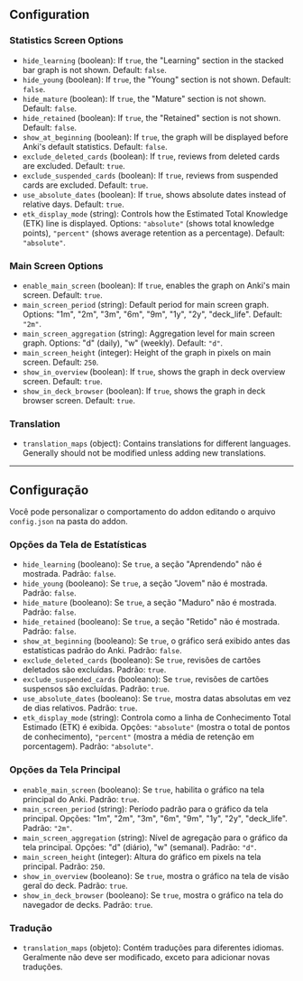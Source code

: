 ## Configuration

### Statistics Screen Options
- `hide_learning` (boolean): If `true`, the "Learning" section in the stacked bar graph is not shown. Default: `false`.
- `hide_young` (boolean): If `true`, the "Young" section is not shown. Default: `false`.
- `hide_mature` (boolean): If `true`, the "Mature" section is not shown. Default: `false`.
- `hide_retained` (boolean): If `true`, the "Retained" section is not shown. Default: `false`.
- `show_at_beginning` (boolean): If `true`, the graph will be displayed before Anki's default statistics. Default: `false`.
- `exclude_deleted_cards` (boolean): If `true`, reviews from deleted cards are excluded. Default: `true`.
- `exclude_suspended_cards` (boolean): If `true`, reviews from suspended cards are excluded. Default: `true`.
- `use_absolute_dates` (boolean): If `true`, shows absolute dates instead of relative days. Default: `true`.
- `etk_display_mode` (string): Controls how the Estimated Total Knowledge (ETK) line is displayed. Options: `"absolute"` (shows total knowledge points), `"percent"` (shows average retention as a percentage). Default: `"absolute"`.

### Main Screen Options
- `enable_main_screen` (boolean): If `true`, enables the graph on Anki's main screen. Default: `true`.
- `main_screen_period` (string): Default period for main screen graph. Options: "1m", "2m", "3m", "6m", "9m", "1y", "2y", "deck_life". Default: `"2m"`.
- `main_screen_aggregation` (string): Aggregation level for main screen graph. Options: "d" (daily), "w" (weekly). Default: `"d"`.
- `main_screen_height` (integer): Height of the graph in pixels on main screen. Default: `250`.
- `show_in_overview` (boolean): If `true`, shows the graph in deck overview screen. Default: `true`.
- `show_in_deck_browser` (boolean): If `true`, shows the graph in deck browser screen. Default: `true`.

### Translation
- `translation_maps` (object): Contains translations for different languages. Generally should not be modified unless adding new translations.

---

## Configuração

Você pode personalizar o comportamento do addon editando o arquivo `config.json` na pasta do addon.

### Opções da Tela de Estatísticas
- `hide_learning` (booleano): Se `true`, a seção "Aprendendo" não é mostrada. Padrão: `false`.
- `hide_young` (booleano): Se `true`, a seção "Jovem" não é mostrada. Padrão: `false`.
- `hide_mature` (booleano): Se `true`, a seção "Maduro" não é mostrada. Padrão: `false`.
- `hide_retained` (booleano): Se `true`, a seção "Retido" não é mostrada. Padrão: `false`.
- `show_at_beginning` (booleano): Se `true`, o gráfico será exibido antes das estatísticas padrão do Anki. Padrão: `false`.
- `exclude_deleted_cards` (booleano): Se `true`, revisões de cartões deletados são excluídas. Padrão: `true`.
- `exclude_suspended_cards` (booleano): Se `true`, revisões de cartões suspensos são excluídas. Padrão: `true`.
- `use_absolute_dates` (booleano): Se `true`, mostra datas absolutas em vez de dias relativos. Padrão: `true`.
- `etk_display_mode` (string): Controla como a linha de Conhecimento Total Estimado (ETK) é exibida. Opções: `"absolute"` (mostra o total de pontos de conhecimento), `"percent"` (mostra a média de retenção em porcentagem). Padrão: `"absolute"`.

### Opções da Tela Principal
- `enable_main_screen` (booleano): Se `true`, habilita o gráfico na tela principal do Anki. Padrão: `true`.
- `main_screen_period` (string): Período padrão para o gráfico da tela principal. Opções: "1m", "2m", "3m", "6m", "9m", "1y", "2y", "deck_life". Padrão: `"2m"`.
- `main_screen_aggregation` (string): Nível de agregação para o gráfico da tela principal. Opções: "d" (diário), "w" (semanal). Padrão: `"d"`.
- `main_screen_height` (integer): Altura do gráfico em pixels na tela principal. Padrão: `250`.
- `show_in_overview` (booleano): Se `true`, mostra o gráfico na tela de visão geral do deck. Padrão: `true`.
- `show_in_deck_browser` (booleano): Se `true`, mostra o gráfico na tela do navegador de decks. Padrão: `true`.

### Tradução
- `translation_maps` (objeto): Contém traduções para diferentes idiomas. Geralmente não deve ser modificado, exceto para adicionar novas traduções.
